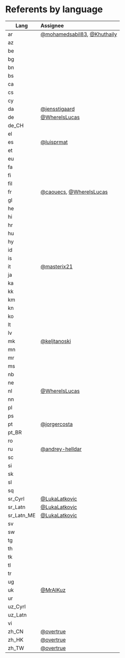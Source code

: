 # Referents by language

| Lang | Assignee |
| --- |:--|
| ar | [@mohamedsabil83](https://github.com/mohamedsabil83), [@Khuthaily](https://github.com/Khuthaily) |
| az | |
| be | |
| bg | |
| bn | |
| bs | |
| ca | |
| cs | |
| cy | |
| da | [@jensstigaard](https://github.com/jensstigaard)  |
| de | [@WhereIsLucas](https://github.com/WhereIsLucas) |
| de_CH | |
| el | |
| es | [@luisprmat](https://github.com/luisprmat) |
| et | |
| eu | |
| fa | |
| fi | |
| fil | |
| fr | [@caouecs](https://github.com/caouecs), [@WhereIsLucas](https://github.com/WhereIsLucas) |
| gl | |
| he | |
| hi | |
| hr | |
| hu | |
| hy | |
| id | |
| is | |
| it | [@masterix21](https://github.com/masterix21) |
| ja | |
| ka | |
| kk | |
| km | |
| kn | |
| ko | |
| lt | |
| lv | |
| mk | [@keljtanoski](https://github.com/keljtanoski) |
| mn | |
| mr | |
| ms | |
| nb | |
| ne | |
| nl | [@WhereIsLucas](https://github.com/WhereIsLucas) |
| nn | |
| pl | |
| ps | |
| pt | [@jorgercosta](https://github.com/jorgercosta) |
| pt_BR | |
| ro | |
| ru | [@andrey-helldar](https://github.com/andrey-helldar) |
| sc | |
| si | |
| sk | |
| sl | |
| sq | |
| sr_Cyrl | [@LukaLatkovic](https://github.com/LukaLatkovic) |
| sr_Latn | [@LukaLatkovic](https://github.com/LukaLatkovic) |
| sr_Latn_ME | [@LukaLatkovic](https://github.com/LukaLatkovic) |
| sv | |
| sw | |
| tg | |
| th | |
| tk | |
| tl | |
| tr | |
| ug | |
| uk | [@MrAlKuz](https://github.com/MrAlKuz) |
| ur | |
| uz_Cyrl | |
| uz_Latn | |
| vi | |
| zh_CN | [@overtrue](https://github.com/overtrue) |
| zh_HK | [@overtrue](https://github.com/overtrue) |
| zh_TW | [@overtrue](https://github.com/overtrue) |
